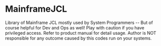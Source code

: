 # MainframeJCL
Library of Mainframe JCL mostly used by System Programmers
 -- But of course helpful for Dev and Ops as well!
Play with caution if you have privileged access.
Refer to product manual for detail usage.
Author is NOT responsible for any outcome caused by this codes run on your systems.
